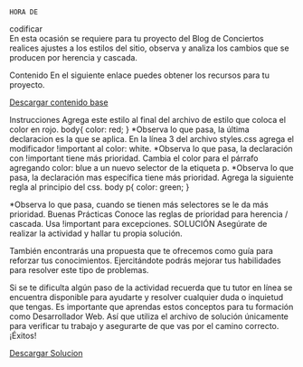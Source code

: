 	HORA DE
codificar	
En esta ocasión se requiere para tu proyecto del Blog de Conciertos realices ajustes a los estilos del sitio, observa y analiza los cambios que se producen por herencia y cascada.


Contenido
En el siguiente enlace puedes obtener los recursos para tu proyecto.

<a href="../pdfs/reporte2-05-10.pdf" download="Descargar contenido base">
Descargar contenido base
</a>
 


Instrucciones
Agrega este estilo al final del archivo de estilo que coloca el color en rojo.
body{
color: red;
}
*Observa lo que pasa, la última declaracion es la que se aplica.
En la línea 3 del archivo styles.css agrega el modificador !important al color: white.
*Observa lo que pasa, la declaración con !important tiene más prioridad.
Cambia el color para el párrafo agregando color: blue a un nuevo selector de la etiqueta p.
*Observa lo que pasa, la declaración mas específica tiene más prioridad.
Agrega la siguiente regla al principio del css.
body p{
color: green;
}

*Observa lo que pasa, cuando se tienen más selectores se le da más prioridad.
Buenas Prácticas
Conoce las reglas de prioridad para herencia / cascada.
Usa !important para excepciones.
	SOLUCIÓN
Asegúrate de realizar la actividad y hallar tu propia solución.

También encontrarás una propuesta que te ofrecemos como guía para reforzar tus conocimientos. Ejercitándote podrás mejorar tus habilidades para resolver este tipo de problemas.

Si se te dificulta algún paso de la actividad recuerda que tu tutor en línea se encuentra disponible para ayudarte y resolver cualquier duda o inquietud que tengas. Es importante que aprendas estos conceptos para tu formación como Desarrollador Web. Así que utiliza el archivo de solución únicamente para verificar tu trabajo y asegurarte de que vas por el camino correcto. ¡Éxitos!

<a href="../pdfs/reporte2-05-10.pdf" download="Descargar Solucion">
Descargar Solucion
</a>
 